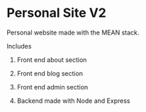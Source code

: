 # Personal Site V2
Personal website made with the MEAN stack.


Includes

1. Front end about section

2. Front end blog section

4. Front end admin section

5. Backend made with Node and Express
